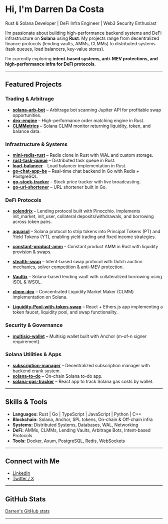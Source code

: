 #  Hi, I'm Darren Da Costa  

 Rust & Solana Developer | DeFi Infra Engineer |  Web3 Security Enthusiast  

I’m passionate about building high-performance backend systems and DeFi infrastructure on **Solana** using **Rust**. My projects range from decentralized finance protocols (lending vaults, AMMs, CLMMs) to distributed systems (task queues, load balancers, key-value stores).  

I’m currently exploring **intent-based systems, anti-MEV protections, and high-performance infra for DeFi protocols**.  

---

##  Featured Projects  

###  Trading & Arbitrage  
- **[solana-arb-bot](https://github.com/darrendc26/solana-arb-bot)** – Arbitrage bot scanning Jupiter API for profitable swap opportunities.  
- **[dex-engine](https://github.com/darrendc26/dex-engine)** – High-performance order matching engine in Rust.  
- **[CLMMetrics](https://github.com/darrendc26/CLMMetrics)** – Solana CLMM monitor returning liquidity, token, and balance data.  

### Infrastructure & Systems  
- **[mini-redis-rust](https://github.com/darrendc26/mini-redis-rust)** – Redis clone in Rust with WAL and custom storage.  
- **[rust-task-queue](https://github.com/darrendc26/rust-task-queue)** – Distributed task queue in Rust.  
- **[load-balancer](https://github.com/darrendc26/load-balancer)** – Load balancer implementation in Rust.  
- **[go-chat-app-be](https://github.com/darrendc26/go-chat-app-be)** – Real-time chat backend in Go with Redis + PostgreSQL.  
- **[go-stock-tracker](https://github.com/darrendc26/go-stock-tracker)** – Stock price tracker with live broadcasting.  
- **[go-url-shortener](https://github.com/darrendc26/go-url-shortener)** – URL shortener built in Go.  

###  DeFi Protocols  
- **[solendrix](https://github.com/darrendc26/solendrix)** – Lending protocol built with Pinocchio. Implements init_market, init_user, collateral deposits/withdrawals, and borrowing across token pairs.
- **[aquasol](https://github.com/darrendc26/aquasol)** – Solana protocol to strip tokens into Principal Tokens (PT) and Yield Tokens (YT), enabling yield trading and fixed income strategies.
- **[constant-product-amm](https://github.com/darrendc26/constant-product-amm)** – Constant product AMM in Rust with liquidity provision & swaps.
- **[stealth-swap](https://github.com/darrendc26/capstone-stealth-swap)** – Intent-based swap protocol with Dutch auction mechanics, solver competition & anti-MEV protection.  
- **[Vaultix](https://github.com/darrendc26/vaultix)** – Solana-based lending vault with collateralized borrowing using iSOL & WSOL.  
- **[clmm-dex](https://github.com/darrendc26/clmm-dex)** – Concentrated Liquidity Market Maker (CLMM) implementation on Solana.  

- **[Liquidity-Pool-with-token-swap](https://github.com/darrendc26/Liquidity-Pool-with-token-swap-)** – React + Ethers.js app implementing a token faucet, liquidity pool, and swap functionality.  

###  Security & Governance  
- **[multisig-wallet](https://github.com/darrendc26/multisig-wallet)** – Multisig wallet built with Anchor (m-of-n signer requirement).  

### Solana Utilities & Apps  
- **[subscription-manager](https://github.com/darrendc26/subscription-manager)** – Decentralized subscription manager with backend crank system.  
- **[solana-to-do](https://github.com/darrendc26/solana-to-do)** – On-chain Solana to-do app.  
- **[solana-gas-tracker](https://github.com/darrendc26/solana-gas-tracker)** – React app to track Solana gas costs by wallet.  

---

##  Skills & Tools  

- **Languages:** Rust  | Go | TypeScript | JavaScript | Python | C++  
- **Blockchain:** Solana, Anchor, SPL tokens, On-chain & Off-chain infra  
- **Systems:** Distributed Systems, Databases, WAL, Networking  
- **DeFi:** AMMs, CLMMs, Lending Vaults, Arbitrage Bots, Intent-based Protocols  
- **Tools:** Docker, Axum, PostgreSQL, Redis, WebSockets  

---

##  Connect with Me  

-  [LinkedIn](https://www.linkedin.com/in/darren-da-costa-213231110/)
-  [Twitter / X](https://x.com/darren_da_costa)  

---

##  GitHub Stats  

[Darren's GitHub stats](https://github-readme-stats.vercel.app/api?username=darrendc26&show_icons=true&theme=radical)  

---
